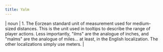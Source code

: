 ```yaml
---
title: Yalm
---
```

| noun | 1.  	The Eorzean standard unit of measurement used for medium-sized distances. This is the unit used in tooltips to describe the range of player actions. Less importantly, "ilms" are the analogue of inches, and "malms" are the analogue of miles... at least, in the English localization. The other localizations simply use meters.	|